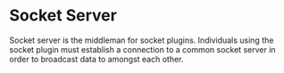 # Socket Server

Socket server is the middleman for socket plugins. Individuals using the socket plugin must establish a connection to a common socket server in order to broadcast data to amongst each other.
